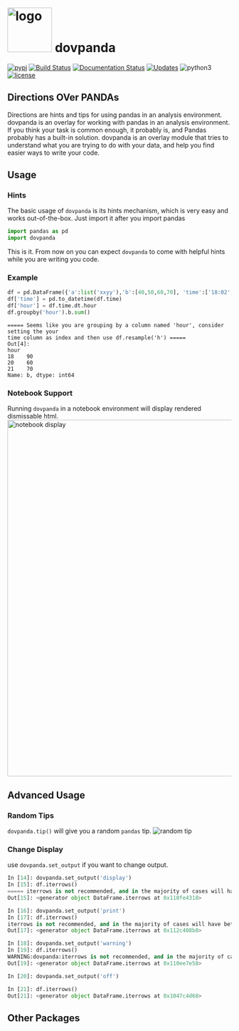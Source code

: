 <h1><img src="https://github.com/dovpanda-dev/dovpanda/blob/master/img/logo.png" alt="logo" width="100"> dovpanda </h1>


[![pypi](https://img.shields.io/pypi/v/dovpanda.svg)](https://pypi.python.org/pypi/dovpanda)
[![Build Status](https://travis-ci.org/dovpanda-dev/dovpanda.svg?branch=master)](https://travis-ci.org/dovpanda-dev/dovpanda)
[![Documentation Status](https://readthedocs.org/projects/dovpanda/badge/?version=latest)](https://dovpanda.readthedocs.io/en/latest/?badge=latest)
[![Updates](https://pyup.io/repos/github/dovpanda-dev/dovpanda/shield.svg)](https://pyup.io/repos/github/dovpanda-dev/dovpanda/)
![python3](https://pyup.io/repos/github/dovpanda-dev/dovpanda/python-3-shield.svg?t=1572213773477)
[![license](https://img.shields.io/pypi/l/pandas.svg)](https://github.com/dovpanda-dev/dovpanda/blob/master/LICENS)


## Directions OVer PANDAs

Directions are hints and tips for using pandas in an analysis environment.
dovpanda is an overlay for working with pandas in an analysis environment.    
If you think your task is common enough, it probably is, and Pandas probably has a built-in solution.
dovpanda is an overlay module that tries to understand what you are trying to do with your data, and help you
find easier ways to write your code.

## Usage

### Hints
The basic usage of `dovpanda` is its hints mechanism, which is very easy and works out-of-the-box.
Just import it after you import pandas

```python
import pandas as pd
import dovpanda
```     
This is it. From now on you can expect `dovpanda` to come with helpful hints while you are writing you code.

### Example
```python
df = pd.DataFrame({'a':list('xxyy'),'b':[40,50,60,70], 'time':['18:02','18:45','20:12','21:50']})
df['time'] = pd.to_datetime(df.time)
df['hour'] = df.time.dt.hour
df.groupby('hour').b.sum()
```
```
===== Seems like you are grouping by a column named 'hour', consider setting the your
time column as index and then use df.resample('h') =====
Out[4]:
hour
18    90
20    60
21    70
Name: b, dtype: int64
```

### Notebook Support
Running `dovpanda` in a notebook environment will display rendered dismissable html.
<img width="800" alt="notebook display" src="https://user-images.githubusercontent.com/7852981/67240707-aee52e80-f45a-11e9-9f6b-8dca0b9af3d5.png">

## Advanced Usage
### Random Tips
`dovpanda.tip()` will give you a random `pandas` tip.
![random tip](https://github.com/dovpanda-dev/dovpanda/blob/master/img/readme_tip.png)

### Change Display
use `dovpanda.set_output` if you want to change output.

```python
In [14]: dovpanda.set_output('display')
In [15]: df.iterrows()
===== iterrows is not recommended, and in the majority of cases will have better alternatives =====
Out[15]: <generator object DataFrame.iterrows at 0x110fe4318>

In [16]: dovpanda.set_output('print')
In [17]: df.iterrows()
iterrows is not recommended, and in the majority of cases will have better alternatives
Out[17]: <generator object DataFrame.iterrows at 0x112c408b8>

In [18]: dovpanda.set_output('warning')
In [19]: df.iterrows()
WARNING:dovpanda:iterrows is not recommended, and in the majority of cases will have better alternatives
Out[19]: <generator object DataFrame.iterrows at 0x110ee7e58>

In [20]: dovpanda.set_output('off')

In [21]: df.iterrows()
Out[21]: <generator object DataFrame.iterrows at 0x1047c4d68>
```
 
## Other Packages 



